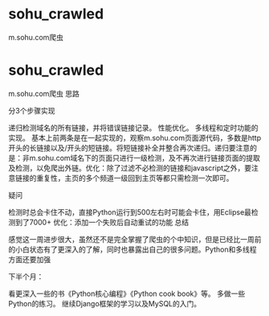 # sohu_crawled
m.sohu.com爬虫
# sohu_crawled
m.sohu.com爬虫
思路

分3个步骤实现

递归检测域名的所有链接，并将错误链接记录。
性能优化。
多线程和定时功能的实现。
基本上前两条是在一起实现的，观察m.sohu.com页面源代码，多数是http开头的长链接以及/开头的短链接。将短链接补全并整合再次递归。递归要注意的是：非m.sohu.com域名下的页面只进行一级检测，及不再次进行链接页面的提取及检测，以免爬出外链。优化：除了过滤不必检测的链接和javascript之外，要注意链接的重复性，主页的多个频道一级回到主页等都只需检测一次即可。

疑问

检测时总会卡住不动，直接Python运行到500左右时可能会卡住，用Eclipse最检测到了7000+
优化：添加一个失败后自动重试的功能
总结

感觉这一周进步很大，虽然还不是完全掌握了爬虫的个中知识，但是已经比一周前的小白状态有了更深入的了解，同时也暴露出自己的很多问题。Python和多线程方面还要加强

下半个月：

看更深入一些的书《Python核心编程》《Python cook book》等。
多做一些Python的练习。
继续Django框架的学习以及MySQL的入门。
